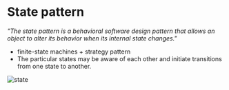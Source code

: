 # State pattern

*"The state pattern is a behavioral software design pattern that allows an object to alter its behavior when its internal state changes."*

* finite-state machines + strategy pattern
* The particular states may be aware of each other and initiate transitions from one state to another.

![state](https://refactoring.guru/images/patterns/diagrams/state/structure-en-2x.png?id=69d9c6da31574e2aeafcf39abdd6b74d)
